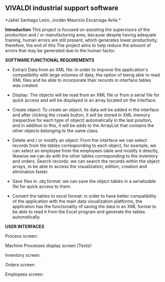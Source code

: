 ## VIVALDI industrial support software
*Jahel Santiago León, Jordán Mauricio Escarraga Avila *


**Introduction**
This project is focused on assisting the supervisors of the production and / or manufacturing area, because despite having adequate training, human errors are still present, which generates lower productivity, therefore, the end of this The project aims to help reduce the amount of errors that may be generated due to the human factor.


**SOFTWARE FUNCTIONAL REQUIREMENTS**
- Extract Data from an XML file: In order to improve the application's compatibility with large volumes of data, the option of being able to read XML files and be able to incorporate their records in interface tables was created.
 
- Display: The objects will be read from an XML file or from a serial file for quick access and will be displayed in an array located on the interface.
 
- Create object: To create an object, its data will be added in the interface and after clicking the create button, it will be stored in XML memory (respective for each type of object) automatically in the last position, and in addition to this, it will be adds to the ArrayList that contains the other objects belonging to the same class.
 
- Delete and / or modify an object: From the interface we can select records from the tables corresponding to each object, for example, we can select an employee from the employees table and modify it directly, likewise we can do with the other tables corresponding to the inventory and orders.
Search records: we can search the records within the object arrays, to be able to access the visualization, edition, creation and elimination faster.
 
- Save files in .obj format: we can save the object tables in a serializable file for quick access to them.
 
- Convert the tables to excel format: in order to have better compatibility of the application with the main data visualization platforms, the application has the functionality of saving the data in an XML format to be able to read it from the Excel program and generate the tables automatically.

**USER INTERFACES**

Process screen:

Machine Processes display screen (Tests):

Inventory screen:

Orders screen:

Employees screen:
